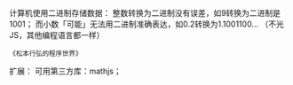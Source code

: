 计算机使用二进制存储数据：
    整数转换为二进制没有误差，如9转换为二进制是1001；
    而小数「可能」无法用二进制准确表达，如0.2转换为1.1001100...
    （不光JS，其他编程语言都一样）

    《松本行弘的程序世界》

扩展：
    可用第三方库：mathjs；